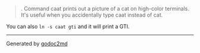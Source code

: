 

> .
Command caat prints out a picture of a cat on high-color terminals. It's
useful when you accidentally type caat instead of cat.

You can also `ln -s caat gti` and it will print a GTI.






- - -
Generated by [godoc2md](http://godoc.org/github.com/davecheney/godoc2md)
